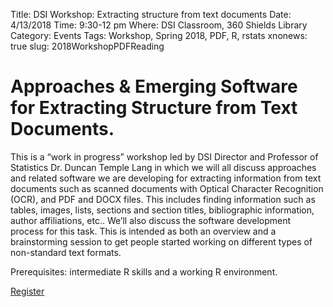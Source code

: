 Title: DSI Workshop: Extracting structure from text documents
Date: 4/13/2018
Time: 9:30-12 pm
Where: DSI Classroom, 360 Shields Library
Category: Events
Tags: Workshop, Spring 2018, PDF, R, rstats
xnonews: true
slug: 2018WorkshopPDFReading

#  Approaches & Emerging Software for Extracting Structure from Text Documents.

This is a “work in progress” workshop led by DSI Director and Professor of Statistics Dr. Duncan Temple Lang in which we will all discuss approaches and related software we are developing for extracting information from text documents such as scanned documents with Optical Character Recognition (OCR), and PDF and DOCX files.  This includes finding information such as tables, images, lists, sections and section titles, bibliographic information, author affiliations, etc..  We’ll also discuss the software development process for this task. This is intended as both an overview and a brainstorming session to get people started working on different types of non-standard text formats. 

Prerequisites: intermediate R skills and a working R environment.

[Register](https://forms.library.ucdavis.edu/classes/descriptions.php)